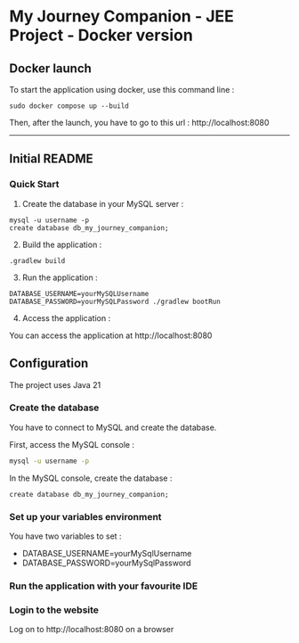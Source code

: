 # My Journey Companion - JEE Project - Docker version

## Docker launch

To start the application using docker, use this command line : 
```shell 
sudo docker compose up --build
```

Then, after the launch, you have to go to this url : http://localhost:8080

-------

## Initial README

### Quick Start

1. Create the database in your MySQL server :
```shell
mysql -u username -p
create database db_my_journey_companion;
```

2. Build the application :
```shell
.gradlew build
```

3. Run the application :
```shell
DATABASE_USERNAME=yourMySQLUsername DATABASE_PASSWORD=yourMySQLPassword ./gradlew bootRun
```

4. Access the application :

You can access the application at http://localhost:8080

## Configuration

The project uses Java 21

### Create the database

You have to connect to MySQL and create the database.

First, access the MySQL console :
```bash
mysql -u username -p
```

In the MySQL console, create the database :
```mysql
create database db_my_journey_companion;
```

### Set up your variables environment

You have two variables to set :
- DATABASE_USERNAME=yourMySqlUsername
- DATABASE_PASSWORD=yourMySqlPassword

### Run the application with your favourite IDE

### Login to the website

Log on to http://localhost:8080 on a browser

